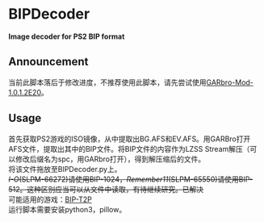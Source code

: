 # BIPDecoder
**Image decoder for PS2 BIP format**  
## Announcement
当前此脚本落后于修改进度，不推荐使用此脚本，请先尝试使用[GARbro-Mod-1.0.1.2E20](https://github.com/Manicsteiner/GARbro/releases/tag/GARbro-Mod-1.0.1.2E20)。  
## Usage
首先获取PS2游戏的ISO镜像，从中提取出BG.AFS和EV.AFS。用GARBro打开AFS文件，提取出其中的BIP文件。将BIP文件的内容作为LZSS Stream解压（可以修改后缀名为spc，用GARbro打开），得到解压缩后的文件。  
将该文件拖放至BIPDecoder.py上。  
~~_I-O_(SLPM-66272)请使用BIP-1024，_Remember11_(SLPM-65550)请使用BIP-512。这种区别应当可以从文件中读取，有待继续研究。已解决~~  
可能适用的游戏：[BIP-T2P](https://manicsteiner.github.io/blog/20231101-ps2cri/index.html#BIP-T2P)  
运行脚本需要安装python3，pillow。  